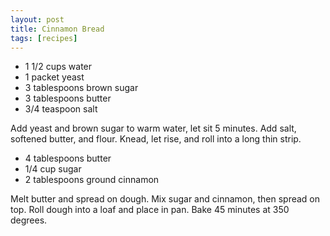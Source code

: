 ```yaml
---
layout: post
title: Cinnamon Bread
tags: [recipes]
---
```


* 1 1/2 cups water
* 1 packet yeast
* 3 tablespoons brown sugar
* 3 tablespoons butter
* 3/4 teaspoon salt

Add yeast and brown sugar to warm water, let sit 5 minutes.  Add salt,
softened butter, and flour.  Knead, let rise, and roll into a long
thin strip.

* 4 tablespoons butter
* 1/4 cup sugar
* 2 tablespoons ground cinnamon

Melt butter and spread on dough.  Mix sugar and cinnamon, then spread
on top.  Roll dough into a loaf and place in pan.  Bake 45 minutes at
350 degrees.
